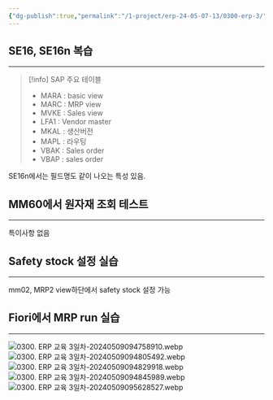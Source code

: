 ```yaml
---
{"dg-publish":true,"permalink":"/1-project/erp-24-05-07-13/0300-erp-3/"}
---
```


## SE16, SE16n 복습
---

>[!info] SAP 주요 테이블
>- MARA : basic view
>- MARC : MRP view
>- MVKE : Sales view
>- LFA1 : Vendor master
>- MKAL : 생산버전
>- MAPL : 라우팅
>- VBAK : Sales order
>- VBAP : sales order

SE16n에서는 필드명도 같이 나오는 특성 있음.

## MM60에서 원자재 조회 테스트
---
특이사항 없음

## Safety stock 설정 실습
---
mm02, MRP2 view하단에서 safety stock 설정 가능

## Fiori에서 MRP run 실습
---
![0300. ERP 교육 3일차-20240509094758910.webp](/img/user/1.%20Project/ERP%EA%B5%90%EC%9C%A1(24.05.07~13)/assets/0300.%20ERP%20%EA%B5%90%EC%9C%A1%203%EC%9D%BC%EC%B0%A8-20240509094758910.webp)![0300. ERP 교육 3일차-20240509094805492.webp](/img/user/1.%20Project/ERP%EA%B5%90%EC%9C%A1(24.05.07~13)/assets/0300.%20ERP%20%EA%B5%90%EC%9C%A1%203%EC%9D%BC%EC%B0%A8-20240509094805492.webp)
![0300. ERP 교육 3일차-20240509094829918.webp](/img/user/1.%20Project/ERP%EA%B5%90%EC%9C%A1(24.05.07~13)/assets/0300.%20ERP%20%EA%B5%90%EC%9C%A1%203%EC%9D%BC%EC%B0%A8-20240509094829918.webp)
![0300. ERP 교육 3일차-20240509094845989.webp](/img/user/1.%20Project/ERP%EA%B5%90%EC%9C%A1(24.05.07~13)/assets/0300.%20ERP%20%EA%B5%90%EC%9C%A1%203%EC%9D%BC%EC%B0%A8-20240509094845989.webp)![0300. ERP 교육 3일차-20240509095628527.webp](/img/user/1.%20Project/ERP%EA%B5%90%EC%9C%A1(24.05.07~13)/assets/0300.%20ERP%20%EA%B5%90%EC%9C%A1%203%EC%9D%BC%EC%B0%A8-20240509095628527.webp)